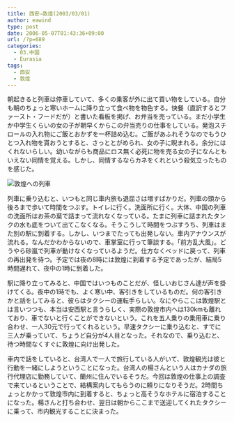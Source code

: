 ```yaml
---
title: 西安⇒敦煌(2003/03/01)
author: eawind
type: post
date: 2006-05-07T01:43:36+09:00
url: /?p=689
categories:
  - 03.中国
  - Eurasia
tags:
  - 西安
  - 敦煌
---
```

朝起きると列車は停車していて、多くの乗客が外に出て買い物をしている。自分も朝のちょっと寒いホームに降り立って食べ物を物色する。快餐（直訳するとファースト・フードだが）と書いた看板を掲げ、お弁当を売っている。まだ小学生か中学生くらいの女の子が朝早くからこの弁当売りの仕事をしている。発泡スチロールの入れ物にご飯とおかずを一杯詰め込む。ご飯があふれそうなのでもうひとつ入れ物を貰おうとすると、さっととがめられ、女の子に睨まれる。余分にはくれないらしい。幼いながらも商品にロス無く必死に物を売る女の子になんともいえない同情を覚える。しかし、同情するならカネをくれという殺気立ったものを感じた。

![敦煌への列車](/img/wp/2006/05/200303010254381.jpg)

列車に乗り込むと、いつもと同じ車内旅も退屈さは増すばかりだ。列車の頭から後ろまで歩いて時間をつぶす。トイレに行く。洗面所に行く。大体、中国の列車の洗面所はお茶の葉で詰まって流れなくなっている。たまに列車に詰まれたタンクの水も底をついて出てこなくなる。そうこうして時間をつぶすうち、列車はまた別の駅に到着する。しかし、いつまでたっても出発しない。車内アナウンスが流れる。なんだかわからないので、車掌室に行って筆談する。「前方乱大風」。どうやら砂嵐で列車が動けなくなっているようだ。仕方なくベッドに戻って、列車の再出発を待つ。予定では夜の8時には敦煌に到着する予定であったが、結局5時間遅れて、夜中の1時に到着した。

駅に降り立ってみると、中国ではいつものことだが、怪しいおじさん達が声を掛けてくる。夜中の1時でも、よく寒い中、客引きをしているものだ。何の客引きかと話をしてみると、彼らはタクシーの運転手らしい。なにやらここは敦煌駅とは言いつつも、本当は安西駅と言うらしく、実際の敦煌市内へは130kmも離れており、車でないと行くことができないという。これを五人乗りの乗用車に乗り合わせ、一人30元で行ってくれるという。早速タクシーに乗り込むと、すでに三人が乗っていて、ちょうど自分が4人目となった。それなので、乗り込むと、待つ時間なくすぐに敦煌に向け出発した。

車内で話をしていると、台湾人で一人で旅行している人がいて、敦煌観光は彼と行動を一緒にしようということになった。台湾人の楊さんという人はカナダの旅行代理店に勤務していて、蘭州に住んでいるそうだ。今回は敦煌の仕事上の調査で来ているということで、結構案内してもらうのに頼りになりそうだ。2時間ちょっとかかって敦煌市内に到着すると、ちょっと高そうなホテルに宿泊することになった。楊さんと打ち合わせ、翌日は朝からここまで送迎してくれたタクシーに乗って、市内観光することに決まった。

